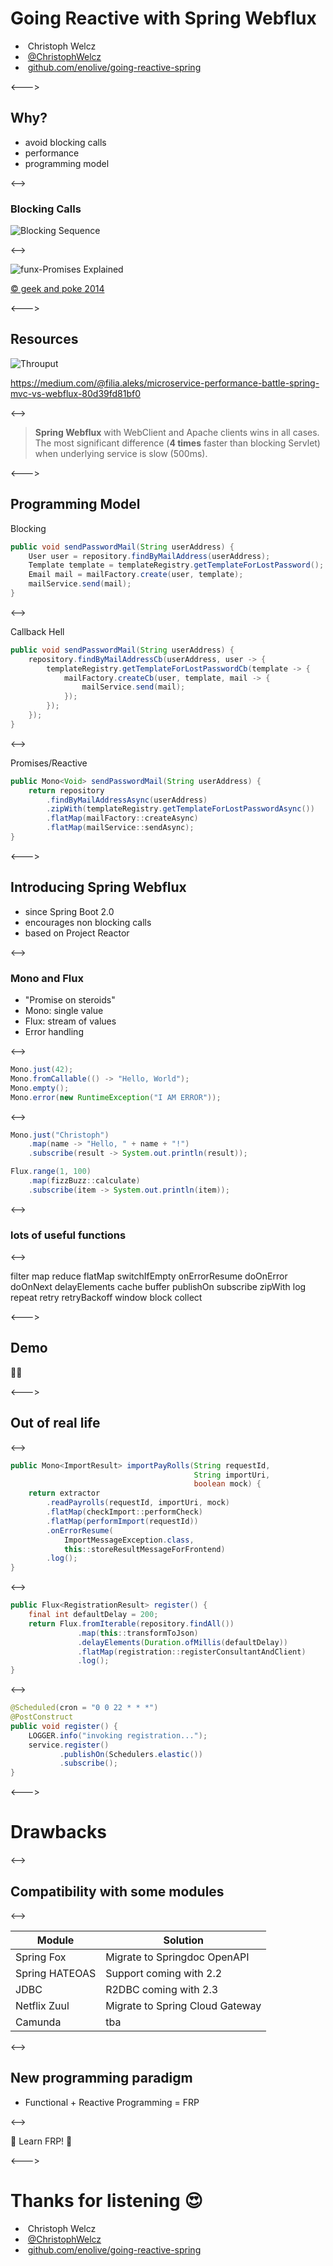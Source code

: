 # Going Reactive with Spring Webflux

- <i class="fa fa-user"></i>&nbsp;Christoph Welcz
- <i class="fa fa-twitter" aria-hidden="true"></i>&nbsp;[@ChristophWelcz](https://twitter.com/ChristophWelcz)
- <i class="fa fa-github" aria-hidden="true"></i>&nbsp;[github.com/enolive/going-reactive-spring](https://github.com/enolive/going-reactive-spring)

<--->

## Why?

* avoid blocking calls
* performance
* programming model

<-->

### Blocking Calls

![Blocking Sequence](resources/blocking-sequence.png)

<-->

![funx-Promises Explained](resources/promise-explained.jpeg)

[&copy; geek and poke 2014](http://geek-and-poke.com/geekandpoke/2014/9/2/modern-design-paterns) 
<!-- .element: class="small" -->

<--->

## Resources

![Throuput](resources/throughput-comparison.png)

https://medium.com/@filia.aleks/microservice-performance-battle-spring-mvc-vs-webflux-80d39fd81bf0
<!-- .element: class="small" -->

<-->

> **Spring Webflux** with WebClient and Apache clients 
> wins in all cases. The most significant 
> difference (**4 times** faster than blocking Servlet) 
> when underlying service is slow (500ms).

<--->

## Programming Model

Blocking

```java
public void sendPasswordMail(String userAddress) {
    User user = repository.findByMailAddress(userAddress);
    Template template = templateRegistry.getTemplateForLostPassword();
    Email mail = mailFactory.create(user, template);
    mailService.send(mail);
}
```

<-->

Callback Hell

```java
public void sendPasswordMail(String userAddress) {
    repository.findByMailAddressCb(userAddress, user -> {
        templateRegistry.getTemplateForLostPasswordCb(template -> {
            mailFactory.createCb(user, template, mail -> {
                mailService.send(mail);
            });
        });
    });
}
```

<-->

Promises/Reactive

```java
public Mono<Void> sendPasswordMail(String userAddress) {
    return repository
        .findByMailAddressAsync(userAddress)
        .zipWith(templateRegistry.getTemplateForLostPasswordAsync())
        .flatMap(mailFactory::createAsync)
        .flatMap(mailService::sendAsync);
}
```

<--->

## Introducing Spring Webflux

* since Spring Boot 2.0
* encourages non blocking calls
* based on Project Reactor

<-->

### Mono and Flux

* "Promise on steroids"
* Mono: single value
* Flux: stream of values
* Error handling

<-->

```java
Mono.just(42);
Mono.fromCallable(() -> "Hello, World");
Mono.empty();
Mono.error(new RuntimeException("I AM ERROR"));
```

<-->

```java
Mono.just("Christoph")
    .map(name -> "Hello, " + name + "!")
    .subscribe(result -> System.out.println(result));
```
```java
Flux.range(1, 100)
    .map(fizzBuzz::calculate)
    .subscribe(item -> System.out.println(item));
```

<-->

### lots of useful functions

<-->

<section tagcloud large>
filter 
map 
reduce 
flatMap 
switchIfEmpty
onErrorResume
doOnError
doOnNext
delayElements 
cache 
buffer 
publishOn 
subscribe 
zipWith 
log 
repeat 
retry
retryBackoff
window
block
collect
</section>

<--->

## Demo

👩‍💻

<--->

## Out of real life

<-->

```java
public Mono<ImportResult> importPayRolls(String requestId, 
                                         String importUri, 
                                         boolean mock) {
    return extractor
        .readPayrolls(requestId, importUri, mock)
        .flatMap(checkImport::performCheck)
        .flatMap(performImport(requestId))
        .onErrorResume(
            ImportMessageException.class, 
            this::storeResultMessageForFrontend)
        .log();
}
```

<-->

```java
public Flux<RegistrationResult> register() {
    final int defaultDelay = 200;
    return Flux.fromIterable(repository.findAll())
               .map(this::transformToJson)
               .delayElements(Duration.ofMillis(defaultDelay))
               .flatMap(registration::registerConsultantAndClient)
               .log();
}
```

<-->

```java
@Scheduled(cron = "0 0 22 * * *")
@PostConstruct
public void register() {
    LOGGER.info("invoking registration...");
    service.register()
           .publishOn(Schedulers.elastic())
           .subscribe();
}
```

<--->

# Drawbacks

<-->

## Compatibility with some modules

<-->

|Module         |Solution                       |
|---------------|-------------------------------|
|Spring Fox     |Migrate to Springdoc OpenAPI   |
|Spring HATEOAS |Support coming with 2.2        |
|JDBC           |R2DBC coming with 2.3          |
|Netflix Zuul   |Migrate to Spring Cloud Gateway|
|Camunda        |tba                            |

<-->

## New programming paradigm

* Functional + Reactive Programming = FRP

<-->

👊 Learn FRP! 👊

<--->

# Thanks for listening 😍

- <i class="fa fa-user"></i>&nbsp;Christoph Welcz
- <i class="fa fa-twitter" aria-hidden="true"></i>&nbsp;[@ChristophWelcz](https://twitter.com/ChristophWelcz)
- <i class="fa fa-github" aria-hidden="true"></i>&nbsp;[github.com/enolive/going-reactive-spring](https://github.com/enolive/going-reactive-spring)
